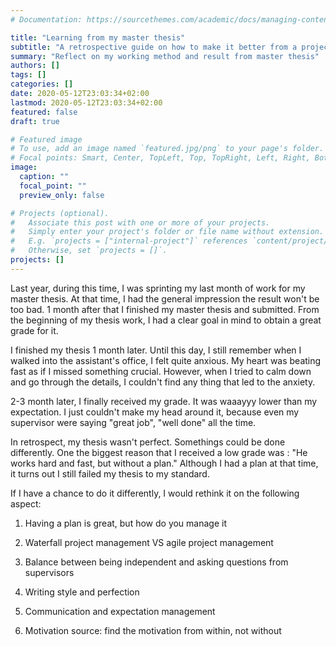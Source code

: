 ```yaml
---
# Documentation: https://sourcethemes.com/academic/docs/managing-content/

title: "Learning from my master thesis"
subtitle: "A retrospective guide on how to make it better from a project management perspective"
summary: "Reflect on my working method and result from master thesis"
authors: []
tags: []
categories: []
date: 2020-05-12T23:03:34+02:00
lastmod: 2020-05-12T23:03:34+02:00
featured: false
draft: true

# Featured image
# To use, add an image named `featured.jpg/png` to your page's folder.
# Focal points: Smart, Center, TopLeft, Top, TopRight, Left, Right, BottomLeft, Bottom, BottomRight.
image:
  caption: ""
  focal_point: ""
  preview_only: false

# Projects (optional).
#   Associate this post with one or more of your projects.
#   Simply enter your project's folder or file name without extension.
#   E.g. `projects = ["internal-project"]` references `content/project/deep-learning/index.md`.
#   Otherwise, set `projects = []`.
projects: []
---
```


Last year, during this time, I was sprinting my last month of work for my master thesis. At that time, I had the general impression the result won't be too bad.
1 month after that I finished my master thesis and submitted. From the beginning of my thesis work, I had a clear goal in mind to obtain a great grade for it. 

I finished my thesis 1 month later. Until this day, I still remember when I walked into the assistant's office, I felt quite anxious. My heart was beating fast as if I 
missed something crucial. However, when I tried to calm down and go through the details, I couldn't find any thing that led to the anxiety. 

2-3 month later, I finally received my grade. It was waaayyy lower than my expectation. I just couldn't make my head around it, because even my supervisor were saying 
"great job", "well done" all the time.

 
In retrospect, my thesis wasn't perfect. Somethings could be done differently. One the biggest reason that I received a low grade was : "He works hard and fast, but without a plan."
Although I had a plan at that time, it turns out I still failed my thesis to my standard. 

If I have a chance to do it differently, I would rethink it on the following aspect:

1. Having a plan is great, but how do you manage it

2. Waterfall project management VS agile project management

3. Balance between being independent and asking questions from supervisors

4. Writing style and perfection

5. Communication and expectation management

6. Motivation source: find the motivation from within, not without


